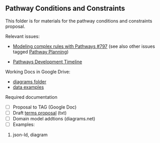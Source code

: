 ## Pathway Conditions and Constraints

This folder is for materials for the pathway conditions and constraints proposal.

Relevant issues:
- [Modeling complex rules with Pathways #797](https://github.com/CredentialEngine/Schema-Development/issues/797)
(see also other issues tagged [Pathway Planning](https://github.com/CredentialEngine/Schema-Development/labels/Pathway%20Planning))

- [Pathways Development Timeline](https://drive.google.com/file/d/1sVjJHGZJEBR5P22hLoxdArHE6zHV3r-z/view?usp=sharing)

Working Docs in Google Drive:
- [diagrams folder](https://drive.google.com/drive/folders/1cJLGGvhMrHkm6qeDtq5mxfR3CokjUrGZ)
- [data examples](https://drive.google.com/drive/folders/1DUOTxljBkPO3FP41BKRXI8z3z3FAn1Eq)

Required documentation
- [ ] Proposal to TAG (Google Doc)
- [ ] Draft [terms proposal](proposal.txt) (txt)
- [ ] Domain model addtions (diagrams.net)
- [ ] Examples:
 1. json-ld, diagram

